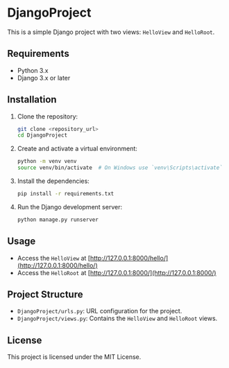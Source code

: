 # DjangoProject

This is a simple Django project with two views: `HelloView` and `HelloRoot`.

## Requirements

- Python 3.x
- Django 3.x or later

## Installation

1. Clone the repository:
    ```sh
    git clone <repository_url>
    cd DjangoProject
    ```

2. Create and activate a virtual environment:
    ```sh
    python -m venv venv
    source venv/bin/activate  # On Windows use `venv\Scripts\activate`
    ```

3. Install the dependencies:
    ```sh
    pip install -r requirements.txt
    ```

4. Run the Django development server:
    ```sh
    python manage.py runserver
    ```

## Usage

- Access the `HelloView` at [http://127.0.0.1:8000/hello/](http://127.0.0.1:8000/hello/)
- Access the `HelloRoot` at [http://127.0.0.1:8000/](http://127.0.0.1:8000/)

## Project Structure

- `DjangoProject/urls.py`: URL configuration for the project.
- `DjangoProject/views.py`: Contains the `HelloView` and `HelloRoot` views.

## License
This project is licensed under the MIT License.